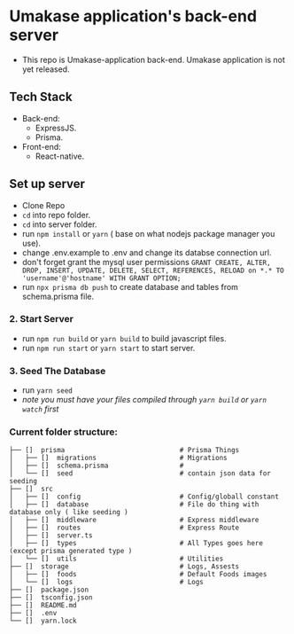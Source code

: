 # Umakase application's back-end server
- This repo is Umakase-application back-end. Umakase application is not yet released.
## Tech Stack
- Back-end:
  - ExpressJS.
  - Prisma.
- Front-end:
  - React-native.
##  Set up server
- Clone Repo
- `cd` into repo folder.
- `cd` into server folder.
- run `npm install` or `yarn` ( base on what nodejs package manager you use).
- change .env.example to .env and change its databse connection url.
- don't forget grant the mysql user permissions
  `GRANT CREATE, ALTER, DROP, INSERT, UPDATE, DELETE, SELECT, REFERENCES, RELOAD on *.* TO 'username'@'hostname' WITH GRANT OPTION;`
- run `npx prisma db push` to create database and tables from schema.prisma file.

### 2. Start Server

- run `npm run build` or `yarn build` to build javascript files.
- run `npm run start` or `yarn start` to start server.

### 3. Seed The Database

- run `yarn seed`
- *note you must have your files compiled through `yarn build` or `yarn watch` first*


### Current folder structure:
```
├── []  prisma                             # Prisma Things
│   ├── []  migrations                     # Migrations
│   ├── []  schema.prisma                  #
│   └── []  seed                           # contain json data for seeding
├── []  src
│   ├── []  config                         # Config/globall constant
│   ├── []  database                       # File do thing with database only ( like seeding )
│   ├── []  middleware                     # Express middleware
│   ├── []  routes                         # Express Route
│   ├── []  server.ts                      
│   ├── []  types                          # All Types goes here (except prisma generated type )
│   └── []  utils                          # Utilities
├── []  storage                            # Logs, Assests
│   ├── []  foods                          # Default Foods images
│   └── []  logs                           # Logs
├── []  package.json
├── []  tsconfig.json
├── []  README.md
├── []  .env
└── []  yarn.lock
```
